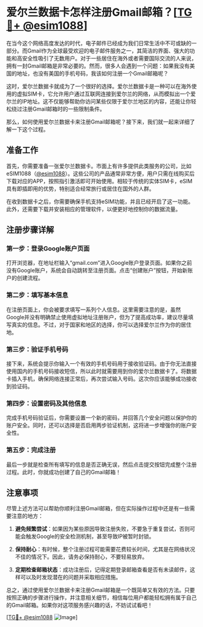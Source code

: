 # 爱尔兰数据卡怎样注册Gmail邮箱？[[TG💪+ @esim1088](https://t.me/s/esim1088)]

在当今这个网络高度发达的时代，电子邮件已经成为我们日常生活中不可或缺的一部分。而Gmail作为全球最受欢迎的电子邮件服务之一，其简洁的界面、强大的功能和高安全性吸引了无数用户。对于一些居住在海外或者需要国际交流的人来说，拥有一封Gmail邮箱是非常必要的。然而，很多人会遇到一个问题：如果我没有美国的地址，也没有美国的手机号码，我该如何注册一个Gmail邮箱呢？

这时，爱尔兰数据卡就成为了一个很好的选择。爱尔兰数据卡是一种可以在海外使用的虚拟SIM卡，它允许用户通过互联网连接到爱尔兰的网络，从而模拟出一个爱尔兰的IP地址。这不仅能够帮助你访问某些仅限于爱尔兰地区的内容，还能让你轻松绕过注册Gmail邮箱时的一些限制条件。

那么，如何使用爱尔兰数据卡来注册Gmail邮箱呢？接下来，我们就一起来详细了解一下这个过程。

## 准备工作

首先，你需要准备一张爱尔兰数据卡。市面上有许多提供此类服务的公司，比如eSIM1088（[@esim1088](https://t.me/s/esim1088)）。这些公司的产品通常非常方便，用户只需在线购买后下载对应的APP，按照指引激活即可开始使用。相较于传统的实体SIM卡，eSIM具有即插即用的优势，特别适合经常旅行或居住在国外的人群。

在收到数据卡之后，你需要确保手机支持eSIM功能，并且已经开启了这一功能。此外，还需要下载并安装相应的管理软件，以便更好地控制你的数据流量。

## 注册步骤详解

### 第一步：登录Google账户页面

打开浏览器，在地址栏输入“gmail.com”进入Google账户登录页面。如果你之前没有Google账户，系统会自动跳转至注册页面。点击“创建账户”按钮，开始新账户的创建流程。

### 第二步：填写基本信息

在注册页面上，你会被要求填写一系列个人信息。这里需要注意的是，虽然Google并没有明确禁止使用虚拟地址注册账户，但为了提高成功率，建议尽量填写真实的信息。不过，对于国家和地区的选择，你可以选择爱尔兰作为你的居住地。

### 第三步：验证手机号码

接下来，系统会提示你输入一个有效的手机号码用于接收验证码。由于你无法直接使用国内的手机号码接收短信，所以此时就需要用到你的爱尔兰数据卡了。将数据卡插入手机，确保网络连接正常后，再次尝试输入号码。这次你应该能够成功接收到验证码。

### 第四步：设置密码及其他信息

完成手机号码验证后，你需要设置一个新的密码，并回答几个安全问题以保护你的账户安全。同时，还可以选择是否启用两步验证机制，这将进一步增强你的账户安全性。

### 第五步：完成注册

最后一步就是检查所有填写的信息是否正确无误，然后点击提交按钮完成整个注册过程。此时，你就成功创建了自己的Gmail邮箱！

## 注意事项

尽管上述方法可以帮助你顺利注册Gmail邮箱，但在实际操作过程中还是有一些需要注意的地方：

1. **避免频繁尝试**：如果因为某些原因导致注册失败，不要急于重复尝试，否则可能会触发Google的安全检测机制，甚至导致IP被暂时封锁。
   
2. **保持耐心**：有时候，整个注册过程可能需要花费较长时间，尤其是在网络状况不佳的情况下。因此，请务必保持耐心，不要轻易放弃。

3. **定期检查邮箱状态**：成功注册后，记得定期登录邮箱查看是否有未读邮件，这样可以及时发现潜在的问题并采取相应措施。

总之，通过使用爱尔兰数据卡来注册Gmail邮箱是一个既简单又有效的方法。只要按照正确的步骤进行操作，并注意相关细节，相信每位用户都能轻松拥有属于自己的Gmail邮箱。如果你对这项服务感兴趣的话，不妨试试看吧！

[[TG💪+ @esim1088](https://t.me/s/esim1088) ![Image](https://i.postimg.cc/4NQfJmqS/Snipaste-2025-05-13-00-14-12.png)]